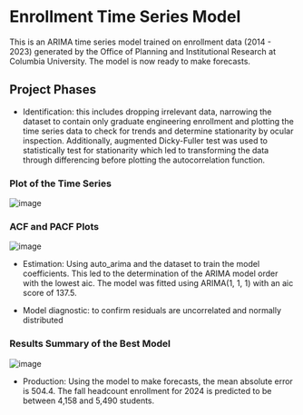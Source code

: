 # Enrollment Time Series Model
This is an ARIMA time series model trained on enrollment data (2014 - 2023) generated by the Office of Planning and Institutional Research at Columbia University. The model is now ready to
make forecasts. 
## Project Phases
- Identification: this includes dropping irrelevant data, narrowing the dataset to contain only graduate engineering enrollment and plotting the time series data to check for trends and determine stationarity by ocular inspection. Additionally, augmented Dicky-Fuller test was used to statistically test for stationarity which led to transforming the data through differencing before plotting the autocorrelation function.
### Plot of the Time Series
![image](https://github.com/user-attachments/assets/a3dc9b8b-c482-4d7a-9ad3-13441d3372c6)

### ACF and PACF Plots
![image](https://github.com/user-attachments/assets/cba7912f-7a37-4049-87d6-566b6d1dbba2)

- Estimation: Using auto_arima and the dataset to train the model coefficients. This led to the determination of the ARIMA model order with the lowest aic. The model was fitted using ARIMA(1, 1, 1) with an aic score of 137.5.

- Model diagnostic: to confirm residuals are uncorrelated and normally distributed
### Results Summary of the Best Model
![image](https://github.com/user-attachments/assets/294fbeb8-531e-4a5b-85b5-39801fb0607e)

- Production:  Using the model to make forecasts, the mean absolute error is 504.4. The fall headcount enrollment for 2024 is predicted to be between 4,158 and 5,490 students. 

  
  

